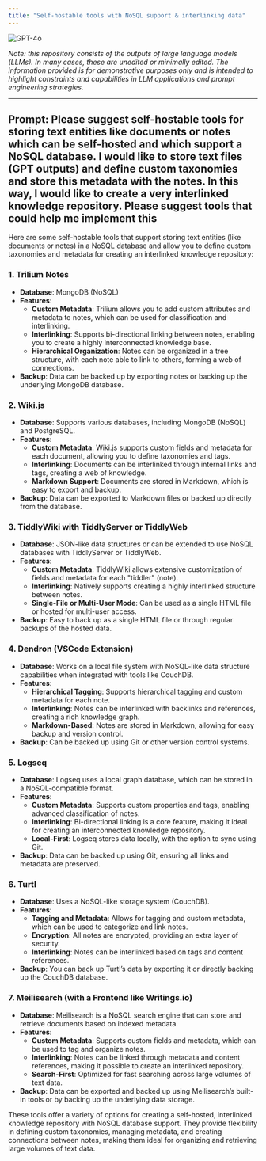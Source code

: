 ```yaml
---
title: "Self-hostable tools with NoSQL support & interlinking data"
---
```

![GPT-4o](https://img.shields.io/badge/GPT--4o-3333FF?style=for-the-badge&logo=openai&logoColor=white)



*Note: this repository consists of the outputs of large language models (LLMs). In many cases, these are unedited or minimally edited. The information provided is for demonstrative purposes only and is intended to highlight constraints and capabilities in LLM applications and prompt engineering strategies.*


---
Prompt: Please suggest self-hostable tools for storing text entities like documents or notes which can be self-hosted and which support a NoSQL database. I would like to store text files (GPT outputs) and define custom taxonomies and store this metadata with the notes. In this way, I would like to create a very interlinked knowledge repository. Please suggest tools that could help me implement this
---
Here are some self-hostable tools that support storing text entities (like documents or notes) in a NoSQL database and allow you to define custom taxonomies and metadata for creating an interlinked knowledge repository:

### 1. **Trilium Notes**
   - **Database**: MongoDB (NoSQL)
   - **Features**:
     - **Custom Metadata**: Trilium allows you to add custom attributes and metadata to notes, which can be used for classification and interlinking.
     - **Interlinking**: Supports bi-directional linking between notes, enabling you to create a highly interconnected knowledge base.
     - **Hierarchical Organization**: Notes can be organized in a tree structure, with each note able to link to others, forming a web of connections.
   - **Backup**: Data can be backed up by exporting notes or backing up the underlying MongoDB database.

### 2. **Wiki.js**
   - **Database**: Supports various databases, including MongoDB (NoSQL) and PostgreSQL.
   - **Features**:
     - **Custom Metadata**: Wiki.js supports custom fields and metadata for each document, allowing you to define taxonomies and tags.
     - **Interlinking**: Documents can be interlinked through internal links and tags, creating a web of knowledge.
     - **Markdown Support**: Documents are stored in Markdown, which is easy to export and backup.
   - **Backup**: Data can be exported to Markdown files or backed up directly from the database.

### 3. **TiddlyWiki with TiddlyServer or TiddlyWeb**
   - **Database**: JSON-like data structures or can be extended to use NoSQL databases with TiddlyServer or TiddlyWeb.
   - **Features**:
     - **Custom Metadata**: TiddlyWiki allows extensive customization of fields and metadata for each "tiddler" (note).
     - **Interlinking**: Natively supports creating a highly interlinked structure between notes.
     - **Single-File or Multi-User Mode**: Can be used as a single HTML file or hosted for multi-user access.
   - **Backup**: Easy to back up as a single HTML file or through regular backups of the hosted data.

### 4. **Dendron (VSCode Extension)**
   - **Database**: Works on a local file system with NoSQL-like data structure capabilities when integrated with tools like CouchDB.
   - **Features**:
     - **Hierarchical Tagging**: Supports hierarchical tagging and custom metadata for each note.
     - **Interlinking**: Notes can be interlinked with backlinks and references, creating a rich knowledge graph.
     - **Markdown-Based**: Notes are stored in Markdown, allowing for easy backup and version control.
   - **Backup**: Can be backed up using Git or other version control systems.

### 5. **Logseq**
   - **Database**: Logseq uses a local graph database, which can be stored in a NoSQL-compatible format.
   - **Features**:
     - **Custom Metadata**: Supports custom properties and tags, enabling advanced classification of notes.
     - **Interlinking**: Bi-directional linking is a core feature, making it ideal for creating an interconnected knowledge repository.
     - **Local-First**: Logseq stores data locally, with the option to sync using Git.
   - **Backup**: Data can be backed up using Git, ensuring all links and metadata are preserved.

### 6. **Turtl**
   - **Database**: Uses a NoSQL-like storage system (CouchDB).
   - **Features**:
     - **Tagging and Metadata**: Allows for tagging and custom metadata, which can be used to categorize and link notes.
     - **Encryption**: All notes are encrypted, providing an extra layer of security.
     - **Interlinking**: Notes can be interlinked based on tags and content references.
   - **Backup**: You can back up Turtl’s data by exporting it or directly backing up the CouchDB database.

### 7. **Meilisearch (with a Frontend like Writings.io)**
   - **Database**: Meilisearch is a NoSQL search engine that can store and retrieve documents based on indexed metadata.
   - **Features**:
     - **Custom Metadata**: Supports custom fields and metadata, which can be used to tag and organize notes.
     - **Interlinking**: Notes can be linked through metadata and content references, making it possible to create an interlinked repository.
     - **Search-First**: Optimized for fast searching across large volumes of text data.
   - **Backup**: Data can be exported and backed up using Meilisearch’s built-in tools or by backing up the underlying data storage.

These tools offer a variety of options for creating a self-hosted, interlinked knowledge repository with NoSQL database support. They provide flexibility in defining custom taxonomies, managing metadata, and creating connections between notes, making them ideal for organizing and retrieving large volumes of text data.